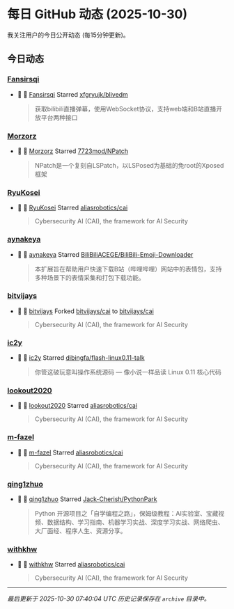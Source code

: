 # 每日 GitHub 动态 (2025-10-30)

我关注用户的今日公开动态 (每15分钟更新)。

## 今日动态

### [Fansirsqi](https://github.com/Fansirsqi)
- 🌟 👤 [Fansirsqi](https://github.com/Fansirsqi) Starred [xfgryujk/blivedm](https://github.com/xfgryujk/blivedm)
  > 获取bilibili直播弹幕，使用WebSocket协议，支持web端和B站直播开放平台两种接口

### [Morzorz](https://github.com/Morzorz)
- 🌟 👤 [Morzorz](https://github.com/Morzorz) Starred [7723mod/NPatch](https://github.com/7723mod/NPatch)
  > NPatch是一个复刻自LSPatch，以LSPosed为基础的免root的Xposed框架

### [RyuKosei](https://github.com/RyuKosei)
- 🌟 👤 [RyuKosei](https://github.com/RyuKosei) Starred [aliasrobotics/cai](https://github.com/aliasrobotics/cai)
  > Cybersecurity AI (CAI), the framework for AI Security

### [aynakeya](https://github.com/aynakeya)
- 🌟 👤 [aynakeya](https://github.com/aynakeya) Starred [BiliBiliACEGE/BiliBili-Emoji-Downloader](https://github.com/BiliBiliACEGE/BiliBili-Emoji-Downloader)
  > 本扩展旨在帮助用户快速下载B站（哔哩哔哩）网站中的表情包，支持多种场景下的表情采集和打包下载功能。

### [bitvijays](https://github.com/bitvijays)
- 🍴 👤 [bitvijays](https://github.com/bitvijays) Forked [bitvijays/cai](https://github.com/bitvijays/cai) to [bitvijays/cai](https://github.com/bitvijays/cai)
  > Cybersecurity AI (CAI), the framework for AI Security

### [ic2y](https://github.com/ic2y)
- 🌟 👤 [ic2y](https://github.com/ic2y) Starred [dibingfa/flash-linux0.11-talk](https://github.com/dibingfa/flash-linux0.11-talk)
  > 你管这破玩意叫操作系统源码 — 像小说一样品读 Linux 0.11 核心代码

### [lookout2020](https://github.com/lookout2020)
- 🌟 👤 [lookout2020](https://github.com/lookout2020) Starred [aliasrobotics/cai](https://github.com/aliasrobotics/cai)
  > Cybersecurity AI (CAI), the framework for AI Security

### [m-fazel](https://github.com/m-fazel)
- 🌟 👤 [m-fazel](https://github.com/m-fazel) Starred [aliasrobotics/cai](https://github.com/aliasrobotics/cai)
  > Cybersecurity AI (CAI), the framework for AI Security

### [qing1zhuo](https://github.com/qing1zhuo)
- 🌟 👤 [qing1zhuo](https://github.com/qing1zhuo) Starred [Jack-Cherish/PythonPark](https://github.com/Jack-Cherish/PythonPark)
  > Python 开源项目之「自学编程之路」，保姆级教程：AI实验室、宝藏视频、数据结构、学习指南、机器学习实战、深度学习实战、网络爬虫、大厂面经、程序人生、资源分享。

### [withkhw](https://github.com/withkhw)
- 🌟 👤 [withkhw](https://github.com/withkhw) Starred [aliasrobotics/cai](https://github.com/aliasrobotics/cai)
  > Cybersecurity AI (CAI), the framework for AI Security


---
*最后更新于 2025-10-30 07:40:04 UTC*
*历史记录保存在 `archive` 目录中。*
